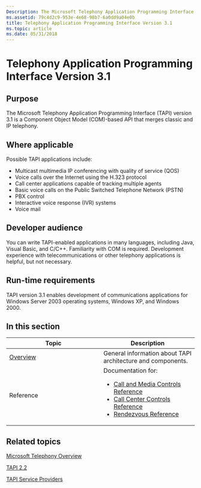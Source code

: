 ```yaml
---
Description: The Microsoft Telephony Application Programming Interface (TAPI) version 3.1 is a Component Object Model (COM)-based API that merges classic and IP telephony.
ms.assetid: 79c4d2c9-953e-4e68-98b7-6a0dd9a04e0b
title: Telephony Application Programming Interface Version 3.1
ms.topic: article
ms.date: 05/31/2018
---
```


# Telephony Application Programming Interface Version 3.1

## Purpose

The Microsoft Telephony Application Programming Interface (TAPI) version 3.1 is a Component Object Model (COM)-based API that merges classic and IP telephony.

## Where applicable

Possible TAPI applications include:

-   Multicast multimedia IP conferencing with quality of service (QOS)
-   Voice calls over the Internet using the H.323 protocol
-   Call center applications capable of tracking multiple agents
-   Basic voice calls on the Public Switched Telephone Network (PSTN)
-   PBX control
-   Interactive voice response (IVR) systems
-   Voice mail

## Developer audience

You can write TAPI-enabled applications in many languages, including Java, Visual Basic, and C/C++. Familiarity with COM is required. Development experience with telecommunications or other telephony applications is helpful, but not necessary.

## Run-time requirements

TAPI version 3.1 enables development of communications applications for Windows Server 2003 operating systems, Windows XP, and Windows 2000.

## In this section



<table><colgroup><col style="width: 50%" /><col style="width: 50%" /></colgroup><thead><tr class="header"><th>Topic</th><th>Description</th></tr></thead><tbody><tr class="odd"><td><a href="tapi-3-1-overview">Overview</a><br/></td><td>General information about TAPI architecture and components.<br/></td></tr><tr class="even"><td>Reference<br/></td><td>Documentation for:<br/><ul><li><a href="call-and-media-controls-reference">Call and Media Controls Reference</a></li><li><a href="call-center-controls-reference">Call Center Controls Reference</a></li><li><a href="rendezvous-ip-telephony-conferencing-reference">Rendezvous Reference</a></li></ul></td></tr></tbody></table>



 

## Related topics

<dl> <dt>

[Microsoft Telephony Overview](microsoft-telephony-overview.md)
</dt> <dt>

[TAPI 2.2](https://msdn.microsoft.com/library/ms737220(v=VS.85).aspx)
</dt> <dt>

[TAPI Service Providers](https://msdn.microsoft.com/library/ms725513(v=VS.85).aspx)
</dt> </dl>

 

 




